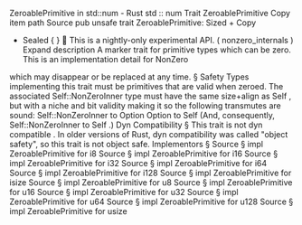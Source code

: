 ZeroablePrimitive in std::num - Rust
std
::
num
Trait
ZeroablePrimitive
Copy item path
Source
pub unsafe trait ZeroablePrimitive:
Sized
+
Copy
+ Sealed { }
🔬
This is a nightly-only experimental API. (
nonzero_internals
)
Expand description
A marker trait for primitive types which can be zero.
This is an implementation detail for
NonZero
<T>
which may disappear or be replaced at any time.
§
Safety
Types implementing this trait must be primitives that are valid when zeroed.
The associated
Self::NonZeroInner
type must have the same size+align as
Self
,
but with a niche and bit validity making it so the following
transmutes
are sound:
Self::NonZeroInner
to
Option<Self::NonZeroInner>
Option<Self::NonZeroInner>
to
Self
(And, consequently,
Self::NonZeroInner
to
Self
.)
Dyn Compatibility
§
This trait is
not
dyn compatible
.
In older versions of Rust, dyn compatibility was called "object safety", so this trait is not object safe.
Implementors
§
Source
§
impl
ZeroablePrimitive
for
i8
Source
§
impl
ZeroablePrimitive
for
i16
Source
§
impl
ZeroablePrimitive
for
i32
Source
§
impl
ZeroablePrimitive
for
i64
Source
§
impl
ZeroablePrimitive
for
i128
Source
§
impl
ZeroablePrimitive
for
isize
Source
§
impl
ZeroablePrimitive
for
u8
Source
§
impl
ZeroablePrimitive
for
u16
Source
§
impl
ZeroablePrimitive
for
u32
Source
§
impl
ZeroablePrimitive
for
u64
Source
§
impl
ZeroablePrimitive
for
u128
Source
§
impl
ZeroablePrimitive
for
usize